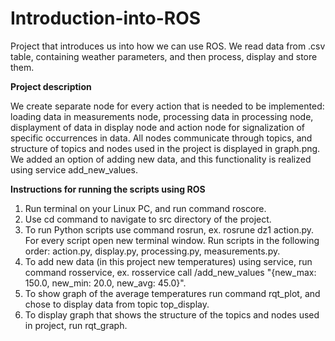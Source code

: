 # Introduction-into-ROS

Project that introduces us into how we can use ROS. We  read data from .csv table, containing weather parameters, and then process, display and store them.

**Project description**

We create separate node for every action that is needed to be implemented: loading data in measurements node, processing data in processing node, displayment of data in display node and action node for signalization of specific occurrences in data. All nodes communicate through topics, and structure of topics and nodes used in the project is displayed in graph.png. We added an option of adding new data, and this functionality is realized using service add_new_values.

**Instructions for running the scripts using ROS**

1. Run terminal on your Linux PC, and run command roscore.
2. Use cd command to navigate to src directory of the project.
3. To run Python scripts use command rosrun, ex. rosrune dz1 action.py. For every script open new terminal window. Run scripts in the following order:
action.py, display.py, processing.py, measurements.py.
4. To add new data (in this project new temperatures) using service, run command rosservice, ex. rosservice call /add_new_values "{new_max: 150.0, new_min: 20.0, new_avg: 45.0}".
5. To show graph of the average temperatures run command rqt_plot, and chose to display data from topic top_display.
6. To display graph that shows the structure of the topics and nodes used in project, run rqt_graph.

